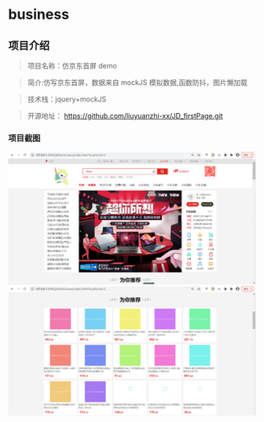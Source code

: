 # business

## 项目介绍

> 项目名称：仿京东首屏 demo

> 简介:仿写京东首屏，数据来自 mockJS 模拟数据,函数防抖，图片懒加载

> 技术栈：jquery+mockJS

> 开源地址： https://github.com/liuyuanzhi-xx/JD_firstPage.git

### 项目截图

![Image](https://github.com/liuyuanzhi-xx/JD_firstPage/blob/master/imgImg/img1.png)
![Image](https://github.com/liuyuanzhi-xx/JD_firstPage/blob/master/imgImg/img2.png)
